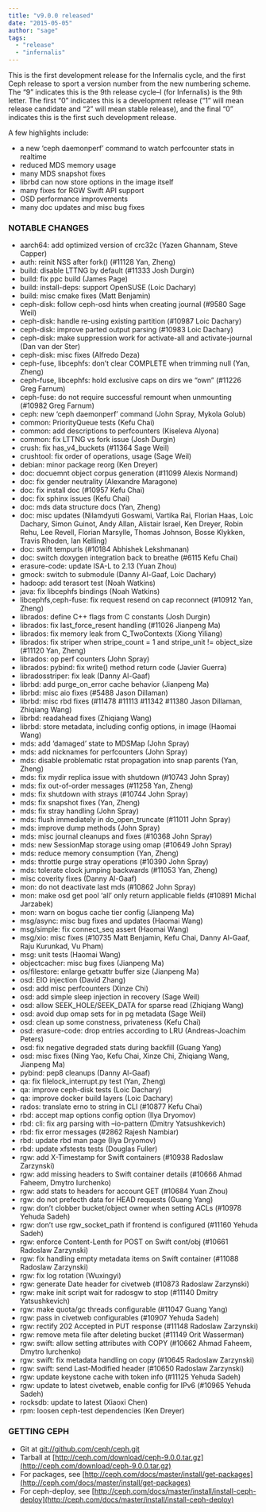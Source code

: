 ```yaml
---
title: "v9.0.0 released"
date: "2015-05-05"
author: "sage"
tags:
  - "release"
  - "infernalis"
---
```


This is the first development release for the Infernalis cycle, and the first Ceph release to sport a version number from the new numbering scheme. The “9” indicates this is the 9th release cycle–I (for Infernalis) is the 9th letter. The first “0” indicates this is a development release (“1” will mean release candidate and “2” will mean stable release), and the final “0” indicates this is the first such development release.

A few highlights include:

- a new ‘ceph daemonperf’ command to watch perfcounter stats in realtime
- reduced MDS memory usage
- many MDS snapshot fixes
- librbd can now store options in the image itself
- many fixes for RGW Swift API support
- OSD performance improvements
- many doc updates and misc bug fixes

### NOTABLE CHANGES

- aarch64: add optimized version of crc32c (Yazen Ghannam, Steve Capper)
- auth: reinit NSS after fork() (#11128 Yan, Zheng)
- build: disable LTTNG by default (#11333 Josh Durgin)
- build: fix ppc build (James Page)
- build: install-deps: support OpenSUSE (Loic Dachary)
- build: misc cmake fixes (Matt Benjamin)
- ceph-disk: follow ceph-osd hints when creating journal (#9580 Sage Weil)
- ceph-disk: handle re-using existing partition (#10987 Loic Dachary)
- ceph-disk: improve parted output parsing (#10983 Loic Dachary)
- ceph-disk: make suppression work for activate-all and activate-journal (Dan van der Ster)
- ceph-disk: misc fixes (Alfredo Deza)
- ceph-fuse, libcephfs: don’t clear COMPLETE when trimming null (Yan, Zheng)
- ceph-fuse, libcephfs: hold exclusive caps on dirs we “own” (#11226 Greg Farnum)
- ceph-fuse: do not require successful remount when unmounting (#10982 Greg Farnum)
- ceph: new ‘ceph daemonperf’ command (John Spray, Mykola Golub)
- common: PriorityQueue tests (Kefu Chai)
- common: add descriptions to perfcounters (Kiseleva Alyona)
- common: fix LTTNG vs fork issue (Josh Durgin)
- crush: fix has\_v4\_buckets (#11364 Sage Weil)
- crushtool: fix order of operations, usage (Sage Weil)
- debian: minor package reorg (Ken Dreyer)
- doc: docuemnt object corpus generation (#11099 Alexis Normand)
- doc: fix gender neutrality (Alexandre Maragone)
- doc: fix install doc (#10957 Kefu Chai)
- doc: fix sphinx issues (Kefu Chai)
- doc: mds data structure docs (Yan, Zheng)
- doc: misc updates (Nilamdyuti Goswami, Vartika Rai, Florian Haas, Loic Dachary, Simon Guinot, Andy Allan, Alistair Israel, Ken Dreyer, Robin Rehu, Lee Revell, Florian Marsylle, Thomas Johnson, Bosse Klykken, Travis Rhoden, Ian Kelling)
- doc: swift tempurls (#10184 Abhishek Lekshmanan)
- doc: switch doxygen integration back to breathe (#6115 Kefu Chai)
- erasure-code: update ISA-L to 2.13 (Yuan Zhou)
- gmock: switch to submodule (Danny Al-Gaaf, Loic Dachary)
- hadoop: add terasort test (Noah Watkins)
- java: fix libcephfs bindings (Noah Watkins)
- libcephfs,ceph-fuse: fix request resend on cap reconnect (#10912 Yan, Zheng)
- librados: define C++ flags from C constants (Josh Durgin)
- librados: fix last\_force\_resent handling (#11026 Jianpeng Ma)
- librados: fix memory leak from C\_TwoContexts (Xiong Yiliang)
- librados: fix striper when stripe\_count = 1 and stripe\_unit != object\_size (#11120 Yan, Zheng)
- librados: op perf counters (John Spray)
- librados: pybind: fix write() method return code (Javier Guerra)
- libradosstriper: fix leak (Danny Al-Gaaf)
- librbd: add purge\_on\_error cache behavior (Jianpeng Ma)
- librbd: misc aio fixes (#5488 Jason Dillaman)
- librbd: misc rbd fixes (#11478 #11113 #11342 #11380 Jason Dillaman, Zhiqiang Wang)
- librbd: readahead fixes (Zhiqiang Wang)
- librbd: store metadata, including config options, in image (Haomai Wang)
- mds: add ‘damaged’ state to MDSMap (John Spray)
- mds: add nicknames for perfcounters (John Spray)
- mds: disable problematic rstat propagation into snap parents (Yan, Zheng)
- mds: fix mydir replica issue with shutdown (#10743 John Spray)
- mds: fix out-of-order messages (#11258 Yan, Zheng)
- mds: fix shutdown with strays (#10744 John Spray)
- mds: fix snapshot fixes (Yan, Zheng)
- mds: fix stray handling (John Spray)
- mds: flush immediately in do\_open\_truncate (#11011 John Spray)
- mds: improve dump methods (John Spray)
- mds: misc journal cleanups and fixes (#10368 John Spray)
- mds: new SessionMap storage using omap (#10649 John Spray)
- mds: reduce memory consumption (Yan, Zheng)
- mds: throttle purge stray operations (#10390 John Spray)
- mds: tolerate clock jumping backwards (#11053 Yan, Zheng)
- misc coverity fixes (Danny Al-Gaaf)
- mon: do not deactivate last mds (#10862 John Spray)
- mon: make osd get pool ‘all’ only return applicable fields (#10891 Michal Jarzabek)
- mon: warn on bogus cache tier config (Jianpeng Ma)
- msg/async: misc bug fixes and updates (Haomai Wang)
- msg/simple: fix connect\_seq assert (Haomai Wang)
- msg/xio: misc fixes (#10735 Matt Benjamin, Kefu Chai, Danny Al-Gaaf, Raju Kurunkad, Vu Pham)
- msg: unit tests (Haomai Wang)
- objectcacher: misc bug fixes (Jianpeng Ma)
- os/filestore: enlarge getxattr buffer size (Jianpeng Ma)
- osd: EIO injection (David Zhang)
- osd: add misc perfcounters (Xinze Chi)
- osd: add simple sleep injection in recovery (Sage Weil)
- osd: allow SEEK\_HOLE/SEEK\_DATA for sparse read (Zhiqiang Wang)
- osd: avoid dup omap sets for in pg metadata (Sage Weil)
- osd: clean up some constness, privateness (Kefu Chai)
- osd: erasure-code: drop entries according to LRU (Andreas-Joachim Peters)
- osd: fix negative degraded stats during backfill (Guang Yang)
- osd: misc fixes (Ning Yao, Kefu Chai, Xinze Chi, Zhiqiang Wang, Jianpeng Ma)
- pybind: pep8 cleanups (Danny Al-Gaaf)
- qa: fix filelock\_interrupt.py test (Yan, Zheng)
- qa: improve ceph-disk tests (Loic Dachary)
- qa: improve docker build layers (Loic Dachary)
- rados: translate erno to string in CLI (#10877 Kefu Chai)
- rbd: accept map options config option (Ilya Dryomov)
- rbd: cli: fix arg parsing with –io-pattern (Dmitry Yatsushkevich)
- rbd: fix error messages (#2862 Rajesh Nambiar)
- rbd: update rbd man page (Ilya Dryomov)
- rbd: update xfstests tests (Douglas Fuller)
- rgw: add X-Timestamp for Swift containers (#10938 Radoslaw Zarzynski)
- rgw: add missing headers to Swift container details (#10666 Ahmad Faheem, Dmytro Iurchenko)
- rgw: add stats to headers for account GET (#10684 Yuan Zhou)
- rgw: do not prefecth data for HEAD requests (Guang Yang)
- rgw: don’t clobber bucket/object owner when setting ACLs (#10978 Yehuda Sadeh)
- rgw: don’t use rgw\_socket\_path if frontend is configured (#11160 Yehuda Sadeh)
- rgw: enforce Content-Lenth for POST on Swift cont/obj (#10661 Radoslaw Zarzynski)
- rgw: fix handling empty metadata items on Swift container (#11088 Radoslaw Zarzynski)
- rgw: fix log rotation (Wuxingyi)
- rgw: generate Date header for civetweb (#10873 Radoslaw Zarzynski)
- rgw: make init script wait for radosgw to stop (#11140 Dmitry Yatsushkevich)
- rgw: make quota/gc threads configurable (#11047 Guang Yang)
- rgw: pass in civetweb configurables (#10907 Yehuda Sadeh)
- rgw: rectify 202 Accepted in PUT response (#11148 Radoslaw Zarzynski)
- rgw: remove meta file after deleting bucket (#11149 Orit Wasserman)
- rgw: swift: allow setting attributes with COPY (#10662 Ahmad Faheem, Dmytro Iurchenko)
- rgw: swift: fix metadata handling on copy (#10645 Radoslaw Zarzynski)
- rgw: swift: send Last-Modified header (#10650 Radoslaw Zarzynski)
- rgw: update keystone cache with token info (#11125 Yehuda Sadeh)
- rgw: update to latest civetweb, enable config for IPv6 (#10965 Yehuda Sadeh)
- rocksdb: update to latest (Xiaoxi Chen)
- rpm: loosen ceph-test dependencies (Ken Dreyer)

### GETTING CEPH

- Git at [git://github.com/ceph/ceph.git](http://github.com/ceph/ceph)
- Tarball at [http://ceph.com/download/ceph-9.0.0.tar.gz](http://ceph.com/download/ceph-9.0.0.tar.gz)
- For packages, see [http://ceph.com/docs/master/install/get-packages](http://ceph.com/docs/master/install/get-packages)
- For ceph-deploy, see [http://ceph.com/docs/master/install/install-ceph-deploy](http://ceph.com/docs/master/install/install-ceph-deploy)

